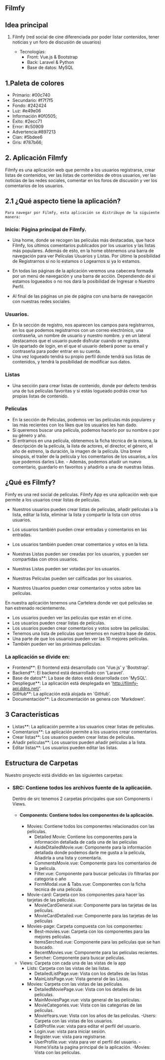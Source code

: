 ## Filmfy

## Idea principal
1. Filmfy (red social de cine diferenciada por poder listar contenidos, tener noticias y un foro de discusión de usuarios)

    - Tecnologías: 
      - Front: Vue.js & Bootstrap
      - Back: Laravel & Python
      - Base de datos: MySQL

## 1.Paleta de colores

- Primario: #00c740
- Secundario: #f7f7f5
- Fondo: #242424
- Luz: #e49e06
- Información #0f0505;
- Éxito: #2ecc71
- Error: #c50909
- Advertencia:#897213
- Cian: #5bdee6
- Gris: #787b66;

  

## 2. Aplicación Filmfy

Filmfy es una aplicación web que permite a los usuarios registrarse, crear listas de contenidos, ver las listas de contenidos de otros usuarios, ver las noticias de las redes sociales, comentar en los foros de discusión y ver los comentarios de los usuarios.

## 2.1 ¿Qué aspecto tiene la aplicación?

    Para navegar por Filmfy, esta aplicación se distribuye de la siguiente manera:

### Inicio: Página principal de Filmfy.
- Una home, donde se recogen las películas más destacadas, que hace Filmfy, los últimos comentarios publicados por los usuarios y las listas más populares. Además de esto, en la home obtenemos una barra de navegación para ver Películas Usuarios y Listas. Por último la posibilidad de Registrarnos si no lo estamos o Logearnos si ya lo estamos.

- En todas las páginas de la aplicación veremos una cabecera formada por un menú de navegación y una barra de acción. Dependiendo de si estamos logueados o no nos dará la posibilidad de Ingresar o Nuestro Perfil.

- Al final de las páginas un pie de página con una barra de navegación con nuestras redes sociales.

### Usuarios.
- En la sección de registro, nos aparecen los campos para registrarnos, en los que podemos registrarnos con un correo electrónico, una contraseña, un nombre de usuario y nuestro nombre. y en un lateral destacamos que el usuario puede disfrutar cuando se registra.
- Un apartado de login, en el que el usuario deberá poner su email y contraseña para poder entrar en su cuenta.
- Una vez logueado tendrá su propio perfil donde tendrá sus listas de contenidos, y tendrá la posibilidad de modificar sus datos.

### Listas
- Una sección para crear listas de contenido, donde por defecto tendrás una de tus películas favoritas y si estás logueado podrás crear tus propias listas de contenido.

### Películas
- En la sección de Películas, podemos ver las películas más populares y las más recientes con los likes que los usuarios les han dado.
- Si queremos buscar una película, podemos hacerlo por su nombre o por su género y año.
- Si entramos en una película, obtenemos la ficha técnica de la misma, la descripción de la película, la lista de actores, el director, el género, el año de estreno, la duración, la imagen de la película. Una breve sinopsis, el trailer de la película y los comentarios de los usuarios, a los que podemos darles Like.
      - Además, podemos añadir un nuevo comentario, guardarlo en favoritos y añadirlo a una de nuestras listas.


## ¿Qué es Filmfy?

Fimfy es una red social de películas.
Filmfy App es una aplicación web que permite a los usuarios crear listas de películas.
- Nuestros usuarios pueden crear listas de películas, añadir películas a la lista, editar la lista, eliminar la lista y compartir la lista con otros usuarios.

- Los usuarios también pueden crear entradas y comentarios en las entradas.
- Los usuarios también pueden crear comentarios y votos en la lista.
- Nuestras Listas pueden ser creadas por los usuarios, y pueden ser compartidas con otros usuarios.
- Nuestras Listas pueden ser votadas por los usuarios.
- Nuestras Películas pueden ser calificadas por los usuarios.
- Nuestros Usuarios pueden crear comentarios y votos sobre las películas.

  
En nuestra aplicación tenemos una Cartelera donde ver qué películas se han estrenado recientemente.
- Los usuarios pueden ver las películas que están en el cine.
- Los usuarios pueden crear listas de películas.
- Los usuarios pueden crear comentarios y votos sobre las películas.
- Tenemos una lista de películas que tenemos en nuestra base de datos.
- Una parte de que los usuarios pueden ver las 10 mejores películas.
- También pueden ver las próximas películas.

    
### La aplicación se divide en:
- Frontend**: El frontend está desarrollado con 'Vue.js' y 'Bootstrap'.
- Backend**: El backend está desarrollado con 'Laravel'.
- Base de datos**: La base de datos está desarrollada con 'MySQL'.
- Despliegue**: La aplicación está desplegada en 'http://filmfy-api.ddns.net/'.
- GitHub**: La aplicación está alojada en 'GitHub'.
- Documentación**: La documentación se genera con 'Markdown'.



## 3 Características
- Listas**: La aplicación permite a los usuarios crear listas de películas.
- Comentarios**: La aplicación permite a los usuarios crear comentarios.
- Crear listas**: Los usuarios pueden crear listas de películas.
- Añadir películas**: Los usuarios pueden añadir películas a la lista.
- Editar listas**: Los usuarios pueden editar las listas.

## Estructura de Carpetas

Nuestro proyecto está dividido en las siguientes carpetas:

- ### SRC: Contiene todos los archivos fuente de la aplicación.
    Dentro de src tenemos 2 carpetas principales que son Components i Views.

  - #### Components: Contiene todos los componentes de la aplicación.
    - Movies: Contiene todos los componentes relacionados con las películas.
         - Detailed Movie: Contiene los componentes para la información detallada de cada una de las peliculas   
        - AsideDitailedMovie.vue: Componente para la información detallada donde podemos darle me gusta a la pelicula, Añadirla a una lista y comentarla.
        - CommentsMovie.vue: Componente para los comentarios de la pelicula.
        - Filter.vue: Componente para buscar peliculas i/o filtrarlas por categoria o año
        - FormModal.vue & Tabs.vue: Componentes con la ficha tecnica de una pelicula.
    - Movie-card: Carpeta con los componentes para hacer las tarjetas de las películas.
        - MovieCardGeneral.vue: Componente para las tarjetas de las películas.
        - MovieCardDetailed.vue: Componente para las tarjetas de las películas 
    - Movies-page: Carpeta compuesta con los componentes:
        - Best-movies.vue: Carpeta con los componentes para las mejores películas.
        - ItemsSerched.vue: Componente para las películas que se han buscado.
        - RecentMovies.vue: Componente para las películas recientes.
        - Sercher: Componente para buscar películas.
  - Views: Carpeta con cada una de las vistas de la app
    - Lists: Carpeta con las vistas de las listas.
        - DetailedListPage.vue: Vista con los detalles de las listas
        - MainListsPage.vue: Vista general de las Listas.
    - Movies: Carpeta con las vistas de las películas.
        - DetailedMoviePage.vue: Vista con los detalles de las películas.
        - MainMoviesPage.vue:  vista general de las películas.
        - MovieCategories.vue: Vista con las categorias de las películas.
        - MovieYears.vue: Vista con los años de las películas.
    -Users: Carpeta con las vistas de los usuarios.
        - EditProfile.vue: vista para editar el perfil del usuario.
        - Login.vue: vista para iniciar sesión.
        - Register.vue: vista para registrarse.
        - UserProfile.vue: vista para ver el perfil del usuario.
    -Home:Visita la pagina principal de la aplicación.
    -Movies: Vista con las películas.
